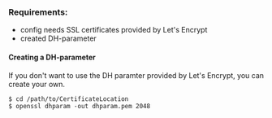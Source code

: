 ### Requirements:

* config needs SSL certificates provided by Let's Encrypt
* created DH-parameter

#### Creating a DH-parameter
If you don't want to use the DH paramter provided by Let's Encrypt, you can create your own.

```
$ cd /path/to/CertificateLocation
$ openssl dhparam -out dhparam.pem 2048
```
